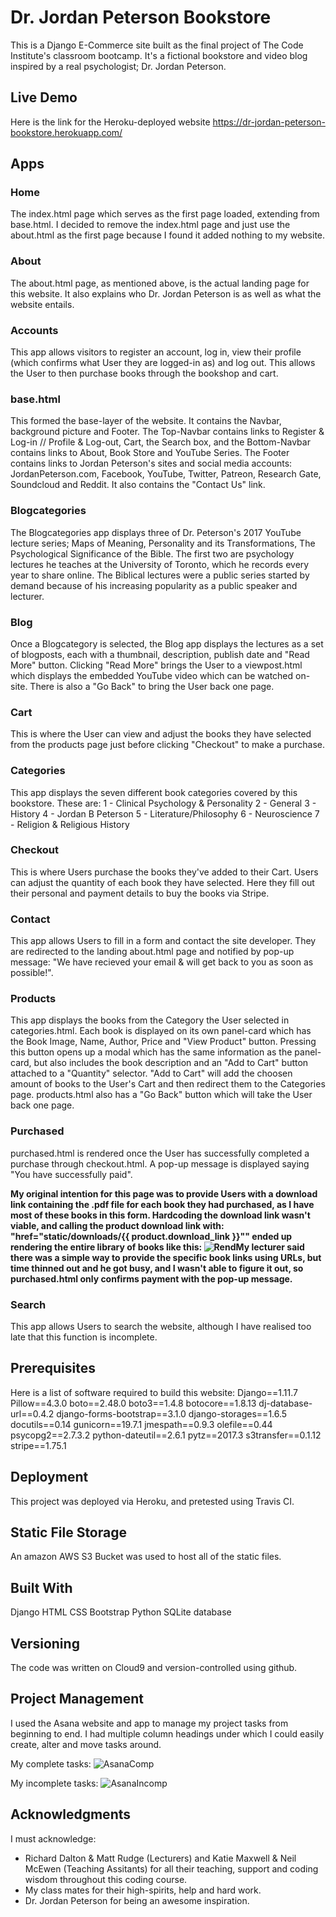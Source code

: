 # Dr. Jordan Peterson Bookstore

This is a Django E-Commerce site built as the final project of The Code Institute's classroom bootcamp. It's a fictional bookstore and video blog inspired by a real psychologist; Dr. Jordan Peterson.

## Live Demo
Here is the link for the Heroku-deployed website https://dr-jordan-peterson-bookstore.herokuapp.com/

## Apps

### Home
The index.html page which serves as the first page loaded, extending from base.html. I decided to remove the index.html page and just use the about.html as the first page because I found it added nothing to my website.

### About
The about.html page, as mentioned above, is the actual landing page for this website. It also explains who Dr. Jordan Peterson is as well as what the website entails.

### Accounts
This app allows visitors to register an account, log in, view their profile (which confirms what User they are logged-in as) and log out. This allows the User to then purchase books through the bookshop and cart.

### base.html
This formed the base-layer of the website. It contains the Navbar, background picture and Footer. The Top-Navbar contains links to Register & Log-in // Profile & Log-out, Cart, the Search box, and the Bottom-Navbar contains links to About, Book Store and YouTube Series.
The Footer contains links to Jordan Peterson's sites and social media accounts: JordanPeterson.com, Facebook, YouTube, Twitter, Patreon, Research Gate, Soundcloud and Reddit. It also contains the "Contact Us" link. 

### Blogcategories
The Blogcategories app displays three of Dr. Peterson's 2017 YouTube lecture series; Maps of Meaning, Personality and its Transformations, The Psychological Significance of the Bible. The first two are psychology lectures he teaches at the University of Toronto, which he records every year to share online. The Biblical lectures were a public series started by demand because of his increasing popularity as a public speaker and lecturer.

### Blog
Once a Blogcategory is selected, the Blog app displays the lectures as a set of blogposts, each with a thumbnail, description, publish date and "Read More" button. Clicking "Read More" brings the User to a viewpost.html which displays the embedded YouTube video which can be watched on-site. There is also a "Go Back" to bring the User back one page.

### Cart
This is where the User can view and adjust the books they have selected from the products page just before clicking "Checkout" to make a purchase.

### Categories
This app displays the seven different book categories covered by this bookstore. These are:
1 - Clinical Psychology & Personality
2 - General
3 - History
4 - Jordan B Peterson
5 - Literature/Philosophy
6 - Neuroscience
7 - Religion & Religious History

### Checkout
This is where Users purchase the books they've added to their Cart. Users can adjust the quantity of each book they have selected. Here they fill out their personal and payment details to buy the books via Stripe.

### Contact
This app allows Users to fill in a form and contact the site developer. They are redirected to the landing about.html page and notified by pop-up message: "We have recieved your email & will get back to you as soon as possible!".

### Products
This app displays the books from the Category the User selected in categories.html. Each book is displayed on its own panel-card which has the Book Image, Name, Author, Price and "View Product" button. Pressing this button opens up a modal which has the same information as the panel-card, but also includes the book description and an "Add to Cart" button attached to a "Quantity" selector. "Add to Cart" will add the choosen amount of books to the User's Cart and then redirect them to the Categories page. products.html also has a "Go Back" button which will take the User back one page.

### Purchased
purchased.html is rendered once the User has successfully completed a purchase through checkout.html. A pop-up message is displayed saying "You have successfully paid".

**My original intention for this page was to provide Users with a download link containing the .pdf file for each book they had purchased,  as I have most of these books in this form. Hardcoding the download link wasn't viable, and calling the product download link with: "href="static/downloads/{{ product.download_link }}"" ended up rendering the entire library of books like this: ![Rend](https://s3-eu-west-1.amazonaws.com/jordan-peterson-bookstore/static/images/PurchasedFullRend.png "Full library download rendering")My lecturer said there was a simple way to provide the specific book links using URLs, but time thinned out and he got busy, and I wasn't able to figure it out, so purchased.html only confirms payment with the pop-up message.**

### Search
This app allows Users to search the website, although I have realised too late that this function is incomplete.

## Prerequisites

Here is a list of software required to build this website:
Django==1.11.7
Pillow==4.3.0
boto==2.48.0
boto3==1.4.8
botocore==1.8.13
dj-database-url==0.4.2
django-forms-bootstrap==3.1.0
django-storages==1.6.5
docutils==0.14
gunicorn==19.7.1
jmespath==0.9.3
olefile==0.44
psycopg2==2.7.3.2
python-dateutil==2.6.1
pytz==2017.3
s3transfer==0.1.12
stripe==1.75.1


## Deployment

This project was deployed via Heroku, and pretested using Travis CI.

## Static File Storage
An amazon AWS S3 Bucket was used to host all of the static files.

## Built With

Django
HTML
CSS
Bootstrap
Python
SQLite database



## Versioning

The code was written on Cloud9 and version-controlled using github.


## Project Management
I used the Asana website and app to manage my project tasks from beginning to end. I had multiple column headings under which I could easily create, alter and move tasks around.


My complete tasks:
![AsanaComp](https://s3-eu-west-1.amazonaws.com/jordan-peterson-bookstore/static/images/Asana_JPB_com.png "Asana Complete Tasks")

My incomplete tasks:
![AsanaIncomp](https://s3-eu-west-1.amazonaws.com/jordan-peterson-bookstore/static/images/Asana_JPB_incom.png "Asana Incomplete Tasks")

## Acknowledgments
I must acknowledge:
- Richard Dalton & Matt Rudge (Lecturers) and Katie Maxwell & Neil McEwen (Teaching Assitants) for all their teaching, support and coding wisdom throughout this coding course.
- My class mates for their high-spirits, help and hard work.
- Dr. Jordan Peterson for being an awesome inspiration.




<!--```-->
<!--Give examples-->
<!--```-->

<!--### Installing-->

<!--A step by step series of examples that tell you have to get a development env running-->

<!--Say what the step will be-->

<!--```-->
<!--Give the example-->
<!--```-->

<!--And repeat-->

<!--```-->
<!--until finished-->
<!--```-->

<!--End with an example of getting some data out of the system or using it for a little demo-->

<!--## Running the tests-->

<!--Explain how to run the automated tests for this system-->

<!--### Break down into end to end tests-->

<!--Explain what these tests test and why-->

<!--```-->
<!--Give an example-->
<!--```-->

<!--### And coding style tests-->

<!--Explain what these tests test and why-->

<!--```-->
<!--Give an example-->
<!--```-->
